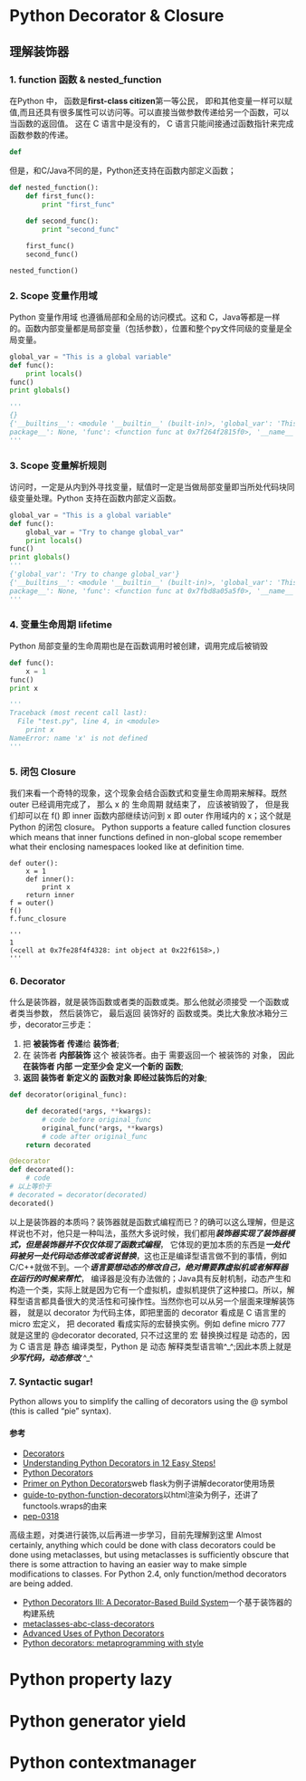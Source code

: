 # Python Decorator & Closure

## 理解装饰器
### 1. function 函数 & nested_function
在Python 中， 函数是**first-class citizen**第一等公民， 即和其他变量一样可以赋值,而且还具有很多属性可以访问等。可以直接当做参数传递给另一个函数，可以当函数的返回值。
这在 C 语言中是没有的， C 语言只能间接通过函数指针来完成函数参数的传递。
```python
def 
```
但是，和C/Java不同的是，Python还支持在函数内部定义函数；
```python
def nested_function():
    def first_func():
        print "first_func"
    
    def second_func():
        print "second_func"

    first_func()
    second_func()

nested_function()
```
### 2. Scope 变量作用域
Python 变量作用域 也遵循局部和全局的访问模式。这和 C，Java等都是一样的。函数内部变量都是局部变量（包括参数），位置和整个py文件同级的变量是全局变量。
```Python
global_var = "This is a global variable"
def func():
    print locals()
func()
print globals()

'''
{}
{'__builtins__': <module '__builtin__' (built-in)>, 'global_var': 'This is a global variable', '__file__': 'test.py', '__
package__': None, 'func': <function func at 0x7f264f2815f0>, '__name__': '__main__', '__doc__': None}
'''
```
### 3. Scope 变量解析规则
访问时，一定是从内到外寻找变量，赋值时一定是当做局部变量即当所处代码块同级变量处理。Python 支持在函数内部定义函数。
```Python
global_var = "This is a global variable"
def func():
    global_var = "Try to change global_var"
    print locals()
func()
print globals()
'''
{'global_var': 'Try to change global_var'}
{'__builtins__': <module '__builtin__' (built-in)>, 'global_var': 'This is a global variable', '__file__': 'test.py', '__
package__': None, 'func': <function func at 0x7fbd8a05a5f0>, '__name__': '__main__', '__doc__': None}
'''
```
### 4. 变量生命周期 lifetime
Python 局部变量的生命周期也是在函数调用时被创建，调用完成后被销毁
```Python
def func():
    x = 1
func()
print x

'''
Traceback (most recent call last):
  File "test.py", line 4, in <module>
    print x
NameError: name 'x' is not defined
'''
```
### 5. 闭包 Closure
我们来看一个奇特的现象，这个现象会结合函数式和变量生命周期来解释。既然 outer 已经调用完成了， 那么 x 的 生命周期 就结束了， 应该被销毁了， 
但是我们却可以在 f() 即 inner 函数内部继续访问到 x 即 outer 作用域内的 x；这个就是 Python 的闭包 closure。
Python supports a feature called function closures which means that inner functions 
defined in non-global scope remember what their enclosing namespaces looked like at definition time.
```
def outer():
    x = 1
    def inner():
        print x
    return inner
f = outer()
f()
f.func_closure

'''
1
(<cell at 0x7fe28f4f4328: int object at 0x22f6158>,)
'''
```
### 6. Decorator
什么是装饰器，就是装饰函数或者类的函数或类。那么他就必须接受 一个函数或者类当参数， 然后装饰它， 最后返回 装饰好的 函数或类。类比大象放冰箱分三步，decorator三步走：
 1. 把 **被装饰者** **传递**给 **装饰者**;
 2. 在 装饰者 **内部装饰** 这个 被装饰者。由于 需要返回一个 被装饰的 对象， 因此 **在装饰者 内部 一定至少会 定义一个新的 函数**;
 3. **返回 装饰者 新定义的 函数对象 即经过装饰后的对象**;
```Python
def decorator(original_func):

    def decorated(*args, **kwargs):
        # code before original_func
        original_func(*args, **kwargs)
        # code after original_func
    return decorated

@decorator
def decorated():
    # code
# 以上等价于
# decorated = decorator(decorated)
decorated()
```
以上是装饰器的本质吗？装饰器就是函数式编程而已？的确可以这么理解，但是这样说也不对，他只是一种叫法，虽然大多说时候，我们都用***装饰器实现了装饰器模式，但是装饰器并不仅仅体现了函数式编程***，
它体现的更加本质的东西是***一处代码被另一处代码动态修改或者说替换***，这也正是编译型语言做不到的事情，例如C/C++就做不到。一个***语言要想动态的修改自己，绝对需要靠虚拟机或者解释器在运行的时候来帮忙***，
编译器是没有办法做的；Java具有反射机制，动态产生和构造一个类，实际上就是因为它有一个虚拟机，虚拟机提供了这种接口。所以，解释型语言都具备很大的灵活性和可操作性。当然你也可以从另一个层面来理解装饰器，
就是以 decorator 为代码主体，即把里面的 decorator 看成是 C 语言里的 micro 宏定义， 把 decorated 看成实际的宏替换实例。例如 define micro 777 就是这里的 @decorator decorated, 
只不过这里的 宏 替换换过程是 动态的，因为 C 语言是 静态 编译类型，Python 是 动态 解释类型语言嘛^\_^;因此本质上就是***少写代码，动态修改*** ^\_^

### 7. Syntactic sugar!
Python allows you to simplify the calling of decorators using the @ symbol (this is called “pie” syntax).

#### 参考
 - [Decorators](http://python-3-patterns-idioms-test.readthedocs.io/en/latest/PythonDecorators.html)
 - [Understanding Python Decorators in 12 Easy Steps!](http://simeonfranklin.com/blog/2012/jul/1/python-decorators-in-12-steps/#footnote_2)
 - [Python Decorators](https://pythonconquerstheuniverse.wordpress.com/2012/04/29/python-decorators/)
 - [Primer on Python Decorators](https://realpython.com/blog/python/primer-on-python-decorators/)web flask为例子讲解decorator使用场景
 - [guide-to-python-function-decorators](http://thecodeship.com/patterns/guide-to-python-function-decorators/)以html渲染为例子，还讲了functools.wraps的由来
 - [pep-0318](https://www.python.org/dev/peps/pep-0318/#current-syntax)
 
高级主题，对类进行装饰,以后再进一步学习，目前先理解到这里
Almost certainly, anything which could be done with class decorators could be done 
using metaclasses, but using metaclasses is sufficiently obscure that there is some 
attraction to having an easier way to make simple modifications to classes. 
For Python 2.4, only function/method decorators are being added.
 - [Python Decorators III: A Decorator-Based Build System](http://www.artima.com/weblogs/viewpost.jsp?thread=241209)一个基于装饰器的构建系统
 - [metaclasses-abc-class-decorators](http://intermediatepythonista.com/metaclasses-abc-class-decorators)
 - [Advanced Uses of Python Decorators](https://www.codementor.io/python/tutorial/advanced-use-python-decorators-class-function)
 - [Python decorators: metaprogramming with style](http://blog.thedigitalcatonline.com/blog/2015/04/23/python-decorators-metaprogramming-with-style/#.WGIjJ3V97CJ)

# Python property lazy

# Python generator yield

# Python contextmanager
